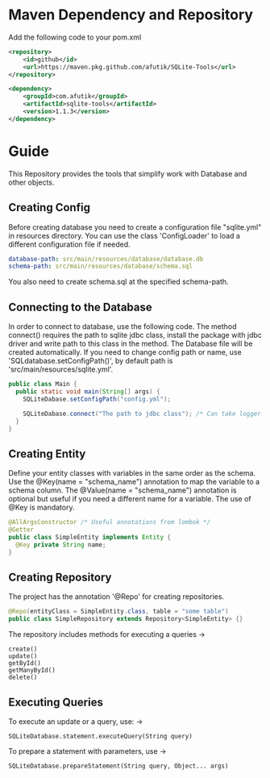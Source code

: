 # Maven Dependency and Repository
Add the following code to your pom.xml
```xml
<repository>
    <id>github</id>
    <url>https://maven.pkg.github.com/afutik/SQLite-Tools</url>
</repository>
```
```xml
<dependency>
    <groupId>com.afutik</groupId>
    <artifactId>sqlite-tools</artifactId>
    <version>1.1.3</version>
</dependency>
```

# Guide
This Repository provides the tools that simplify work with Database and other objects. 
## Creating Config
Before creating database you need to create a configuration file "sqlite.yml" in resources directory. You can use the class 'ConfigLoader' to load a different configuration file if needed.
```yml
database-path: src/main/resources/database/database.db
schema-path: src/main/resources/database/schema.sql
```
You also need to create schema.sql at the specified schema-path.

## Connecting to the Database
In order to connect to database, use the following code. The method connect() requires the path to sqlite jdbc class, install the package with jdbc driver and write path to this class in the method. The Database file will be created automatically.
If you need to change config path or name, use 'SQLdatabase.setConfigPath()', by default path is 'src/main/resources/sqlite.yml'.
```java
public class Main {
  public static void main(String[] args) {
    SQLiteDabase.setConfigPath("config.yml");

    SQLiteDabase.connect("The path to jdbc class"); /* Can take logger */
  }
}
```

## Creating Entity
Define your entity classes with variables in the same order as the schema. Use the @Key(name = "schema_name") annotation to map the variable to a schema column. The @Value(name = "schema_name") annotation is optional but useful if you need a different name for a variable. The use of @Key is mandatory.
```java
@AllArgsConstructor /* Useful annotations from lombok */
@Getter
public class SimpleEntity implements Entity {
  @Key private String name;
}
```

## Creating Repository
The project has the annotation '@Repo' for creating repositories.
```java
@Repo(entityClass = SimpleEntity.class, table = "some table")
public class SimpleRepository extends Repository<SimpleEntity> {}
```
The repository includes methods for executing a queries ->
```
create()
update()
getById()
getManyById()
delete()
```


## Executing Queries
To execute an update or a query, use: ->
```
SQLiteDatabase.statement.executeQuery(String query)
```

To prepare a statement with parameters, use ->
```
SQLiteDatabase.prepareStatement(String query, Object... args)
```
 
